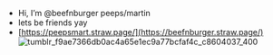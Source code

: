 -  Hi, I’m @beefnburger peeps/martin
-  lets be friends yay
- [https://peepsmart.straw.page/](https://beefnburger.straw.page/)
![tumblr_f9ae7366db0ac4a65e1ec9a77bcfaf4c_c8604037_400](https://github.com/user-attachments/assets/2da413e4-62e5-4126-8c61-5306c7e68ea1)
